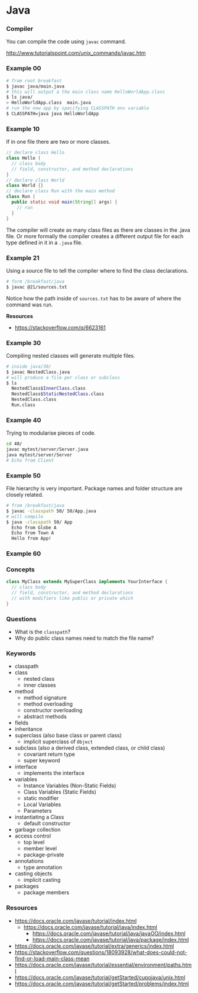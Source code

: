 # Java

### Compiler

You can compile the code using `javac` command.

http://www.tutorialspoint.com/unix_commands/javac.htm

### Example 00

```sh
# from root breakfast
$ javac java/main.java
# this will output a the main class name HelloWorldApp.class
$ ls java/
> HelloWorldApp.class  main.java
# run the new app by specifying CLASSPATH env variable
$ CLASSPATH=java java HelloWorldApp
```

### Example 10

If in one file there are two or more classes.

```java
// declare class Hello
class Hello {
  // class body
  // field, constructor, and method declarations
}
// declare class World
class World {}
// declare class Run with the main method
class Run {
  public static void main(String[] args) {
    // run
  }
}
```

The compiler will create as many class files as there are classes in the .java
file. Or more formally the compiler creates a different output file for each type
defined in it in a `.java` file.

### Example 21

Using a source file to tell the compiler where to find the class declarations.

```sh
# form /breakfast/java
$ javac @21/sources.txt
```

Notice how the path inside of `sources.txt` has to be aware of where the command
was run.

**Resources**

- https://stackoverflow.com/q/6623161

### Example 30

Compiling nested classes will generate multiple files.

```sh
# inside java/30/
$ javac NestedClass.java
# will produce a file per class or subclass
$ ls
  NestedClass$InnerClass.class
  NestedClass$StaticNestedClass.class
  NestedClass.class
  Run.class
```

### Example 40

Trying to modularise pieces of code.

```sh
cd 40/
javac mytest/server/Server.java
java mytest/server/Server
# Echo from Client
```

### Example 50

File hierarchy is very important. Package names and folder structure are closely
related.

```sh
# from /breakfast/java
$ javac -classpath 50/ 50/App.java
# will compile
$ java -classpath 50/ App
  Echo from Globe A
  Echo from Town A
  Hello from App!
```

### Example 60

### Concepts

```java
class MyClass extends MySuperClass implements YourInterface {
  // class body
  // field, constructor, and method declarations
  // with modifiers like public or private which
}
```

### Questions

- What is the `classpath`?
- Why do public class names need to match the file name?

### Keywords

- classpath
- class
  - nested class
  - inner classes
- method
  - method signature
  - method overloading
  - constructor overloading
  - abstract methods
- fields
- inheritance
- superclass (also base class or parent class)
  - implicit superclass of `Object`
- subclass (also a derived class, extended class, or child class)
  - covariant return type
  - super keyword
- interface
  - implements the interface
- variables
  - Instance Variables (Non-Static Fields)
  - Class Variables (Static Fields)
  - static modifier
  - Local Variables
  - Parameters
- instantiating a Class
  - default constructor
- garbage collection
- access control
  - top level
  - member level
  - package-private
- annotations
  - type annotation
- casting objects
  - implicit casting
- packages
  - package members

### Resources

- https://docs.oracle.com/javase/tutorial/index.html
  - https://docs.oracle.com/javase/tutorial/java/index.html
    - https://docs.oracle.com/javase/tutorial/java/javaOO/index.html
    - https://docs.oracle.com/javase/tutorial/java/package/index.html
- https://docs.oracle.com/javase/tutorial/extra/generics/index.html
- https://stackoverflow.com/questions/18093928/what-does-could-not-find-or-load-main-class-mean
- https://docs.oracle.com/javase/tutorial/essential/environment/paths.html
- https://docs.oracle.com/javase/tutorial/getStarted/cupojava/unix.html
- https://docs.oracle.com/javase/tutorial/getStarted/problems/index.html
